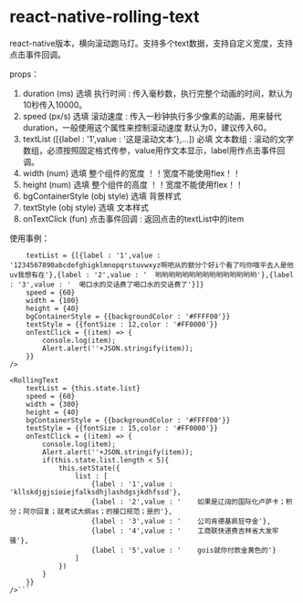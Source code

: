 # react-native-rolling-text

react-native版本，横向滚动跑马灯。支持多个text数据，支持自定义宽度，支持点击事件回调。

props：
1. duration (ms) 选填 执行时间 : 传入毫秒数，执行完整个动画的时间，默认为10秒传入10000。
2. speed (px/s) 选填 滚动速度 : 传入一秒钟执行多少像素的动画，用来替代duration，一般使用这个属性来控制滚动速度 默认为0，建议传入60。
3. textList ([{label : '1',value : '这是滚动文本'},...]) 必填 文本数组 : 滚动的文字数组，必须按照固定格式传参，value用作文本显示，label用作点击事件回调。
4. width (num) 选填 整个组件的宽度 ！！宽度不能使用flex！！
5. height (num) 选填 整个组件的高度 ！！宽度不能使用flex！！
6. bgContainerStyle (obj style) 选填 背景样式
7. textStyle (obj style) 选填 文本样式
8. onTextClick (fun) 点击事件回调 : 返回点击的textList中的item

使用事例：
```<RollingText 
    textList = {[{label : '1',value : '1234567890abcdefghigklmnopqrstuvwxyz啊吧从的额分个好i个看了吗你哦平去人是他uv我想有在'},{label : '2',value : '  哟哟哟哟哟哟哟哟哟哟哟哟哟哟哟'},{label : '3',value : '  喝口水的交话费了喝口水的交话费了'}]}
    speed = {60}
    width = {100}
    height = {40}
    bgContainerStyle = {{backgroundColor : '#FFFF00'}}
    textStyle = {{fontSize : 12,color : '#FF0000'}}
    onTextClick = {(item) => {
        console.log(item);
        Alert.alert(''+JSON.stringify(item));
    }}
/>

<RollingText 
    textList = {this.state.list}
    speed = {60}
    width = {300}
    height = {40}
    bgContainerStyle = {{backgroundColor : '#FFFF00'}}
    textStyle = {{fontSize : 15,color : '#FF0000'}}
    onTextClick = {(item) => {
        console.log(item);
        Alert.alert(''+JSON.stringify(item));
        if(this.state.list.length < 5){
            this.setState({
                list : [
                    {label : '1',value : 'kllskdjgjsioiejfalksdhjlashdgsjkdhfssd'},
                    {label : '2',value : '    如果是辽阔的国际化卢萨卡；积分；阿尔回复；就考试大纲as；的接口规范；是的'},
                    {label : '3',value : '    公司肯德基疯狂夺金'},
                    {label : '4',value : '    工商联快递费吉林省大发牢骚'},
                    {label : '5',value : '    gois就你付款金黄色的'}
                ]
            })
        }
    }}
/>```
